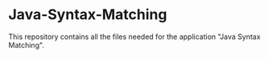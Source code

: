 # Java-Syntax-Matching
This repository contains all the files needed for the application "Java Syntax Matching".
